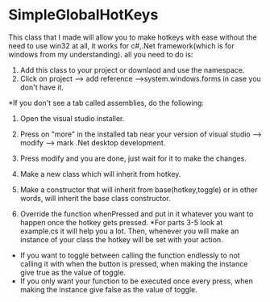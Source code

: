 # SimpleGlobalHotKeys
This class that I made will allow you to make hotkeys with ease without the need to use win32 at all, it works for c#,.Net framework(which is for windows from my understanding).
all you need to do is:
1) Add this class to your project or downlaod and use the namespace.
2) Click on project --> add reference -->system.windows.forms in case you don't have it.

*If you don't see a tab called assemblies, do the following:
1) Open the visual studio installer.
2) Press on "more" in the installed tab near your version of visual studio --> modify --> mark .Net desktop development.
3) Press modify and you are done, just wait for it to make the changes.

3) Make a new class which will inherit from hotkey.
4) Make a constructor that will inherit from base(hotkey,toggle) or in other words, will inherit the base class constructor.
5) Override the function whenPressed and put in it whatever you want to happen once the hotkey gets pressed.
*For parts 3-5 look at example.cs it will help you a lot.
Then, whenever you will make an instance of your class the hotkey will be set with your action.
* If you want to toggle between calling the function endlessly to not calling it with when the button is pressed, when making the instance give true as the value of toggle.
* If you only want your function to be executed once every press, when making the instance give false as the value of toggle.
